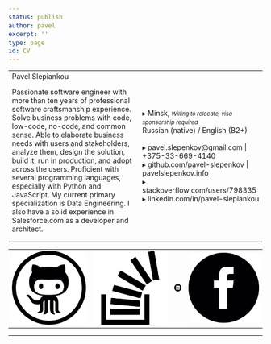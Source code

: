 ```yaml
---
status: publish
author: pavel
excerpt: ''
type: page
id: CV
---
```

<table class="table-no-borders">
    <tr>
        <td class="cv-summary">
            <div class="left-pinned section-header print-only">Pavel Slepiankou</div>
            <p>
                Passionate software engineer with more than ten years of professional software craftsmanship experience. Solve business problems with code, low-code, no-code, and common sense. Able to elaborate business needs with users and stakeholders, analyze them, design the solution, build it, run in production, and adopt across the users. Proficient with several programming languages, especially with Python and JavaScript. My current primary specialization is Data Engineering. I also have a solid experience in Salesforce.com as a developer and architect.
            </p>
        </td>
        <td class="print-only contact-info-section">
            <div class="left-pinned contact-info">▸ Minsk, <i style="font-size:11px">Willing to relocate, visa sponsorship required</i></div>
            <div class="left-pinned contact-info">Russian (native) / English (B2+)</div>
            <br/>
            <div class="left-pinned contact-info">▸ pavel.slepenkov@gmail.com | +375-33-669-4140</div>
            <div class="left-pinned contact-info">▸ github.com/pavel-slepenkov | pavelslepenkov.info</div>
            <div class="left-pinned contact-info">▸ stackoverflow.com/users/798335</div>
            <div class="left-pinned contact-info">▸ linkedin.com/in/pavel-slepiankou</div>
        </td>
    </tr>
</table>

<table class="table-no-borders no-print social-logos-section">
    <tr>
        <td>
            <a class="centered"  href="https://www.github.com/pavel-slepenkov" target="_blank">
                <img class="social-logo" src="images/cv/github-social-logo.svg" alt="github">
            </a>
        </td>
        <td>
            <a class="centered" href="https://www.stackoverflow.com/users/798335/pavel-slepiankou" target="_blank">
                <img class="social-logo" src="images/cv/stack-exchange-symbol.svg" alt="stackoverflow">
            </a>
        </td>
        <td>
            <a class="centered" href="https://www.linkedin.com/in/pavel-slepiankou-76376b35" target="_blank">
                <img class="social-logo" src="images/cv/linkedin-logo-button.svg" alt="linkedin">
            </a>
        </td>
        <td>
            <a class="centered" href="https://www.facebook.com/pavel.slepiankou" target="_blank">
                <img class="social-logo" src="images/cv/facebook-logo-button.svg" alt="blog">
            </a>
        </td>
    <tr>
</table>

<hr>